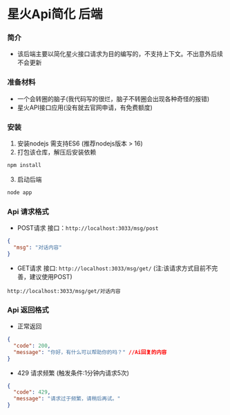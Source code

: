 # 星火Api简化 后端

### 简介
  - 该后端主要以简化星火接口请求为目的编写的，不支持上下文。不出意外后续不会更新

### 准备材料
  - 一个会转圈的脑子(我代码写的很烂，脑子不转圈会出现各种奇怪的报错)
  - 星火API接口应用(没有就去官网申请，有免费额度)

### 安装
  1. 安装nodejs 需支持ES6 (推荐nodejs版本 > 16)
  2. 打包该仓库，解压后安装依赖
   ```bash
   npm install
   ```
  3. 启动后端
   ```bash
   node app
   ```

### Api 请求格式
  - POST请求 接口：`http://localhost:3033/msg/post`
  ```JSON
  {
    "msg": "对话内容"
  }
  ```

  - GET请求 接口: `http://localhost:3033/msg/get/` (注:该请求方式目前不完善，建议使用POST)
  ```
  http://localhost:3033/msg/get/对话内容
  ```
### Api 返回格式
- 正常返回
```JSON
{
  "code": 200,
  "message": "你好，有什么可以帮助你的吗？" //Ai回复的内容
}
```
 - 429 请求频繁 (触发条件:1分钟内请求5次)
```JSON
{
  "code": 429,
  "message": "请求过于频繁，请稍后再试。"
}
```